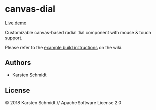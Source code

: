 # canvas-dial

[Live demo](http://demo.thi.ng/umbrella/canvas-dial/)

Customizable canvas-based radial dial component with mouse & touch
support.

Please refer to the [example build
instructions](https://github.com/thi-ng/umbrella/wiki/Example-build-instructions)
on the wiki.

## Authors

- Karsten Schmidt

## License

&copy; 2018 Karsten Schmidt // Apache Software License 2.0
